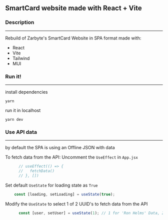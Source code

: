 ## SmartCard website made with React + Vite

### Description
---
Rebuild of Zarbyte's SmartCard Website in SPA format made with:
- React
- Vite
- Tailwind
- MUI
### Run it!
---
install dependencies
```console
yarn
```
run it in localhost
```console
yarn dev
```

### Use API data
---
by default the SPA is using an Offline JSON with data

To fetch data from the API:
Uncomment the `UseEffect` in `App.jsx`
``` javascript
	  // useEffect(() => {
	  //   fetchData()
	  // }, [])
```
Set default `UseState` for loading state as `True`
```javascript
	const [loading, setLoading] = useState(true);
```
Modify the `UseState` to select 1 of 2 UUID's to fetch data from the API
```javascript
	  const [user, setUser] = useState(1); // 1 for 'Ron Helms' Data, 2 for an empty JSON
```
